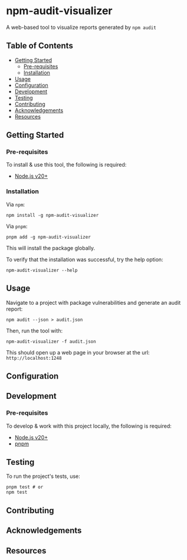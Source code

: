 # npm-audit-visualizer

A web-based tool to visualize reports generated by `npm audit`

## Table of Contents

- [Getting Started](#getting-started)
  - [Pre-requisites](#pre-requisites)
  - [Installation](#installation)
- [Usage](#usage)
- [Configuration](#configuration)
- [Development](#development)
- [Testing](#testing)
- [Contributing](#contributing)
- [Acknowledgements](#acknowledgements)
- [Resources](#resources)

## Getting Started

### Pre-requisites

To install & use this tool, the following is required:

- [Node.js v20+](https://nodejs.org/en/download)

### Installation

Via `npm`:

```shell
npm install -g npm-audit-visualizer
```

Via `pnpm`:

```shell
pnpm add -g npm-audit-visualizer
```

This will install the package globally.

To verify that the installation was successful, try the help option:

```shell
npm-audit-visualizer --help
```

## Usage

Navigate to a project with package vulnerabilities and generate an audit report:

```shell
npm audit --json > audit.json
```

Then, run the tool with:

```shell
npm-audit-visualizer -f audit.json
```

This should open up a web page in your browser at the url:
`http://localhost:1248`

## Configuration

## Development

### Pre-requisites

To develop & work with this project locally, the following is required:

- [Node.js v20+](https://nodejs.org/en/download)
- [pnpm](https://pnpm.io/)

## Testing

To run the project's tests, use:

```shell
pnpm test # or
npm test
```

## Contributing

## Acknowledgements

## Resources
